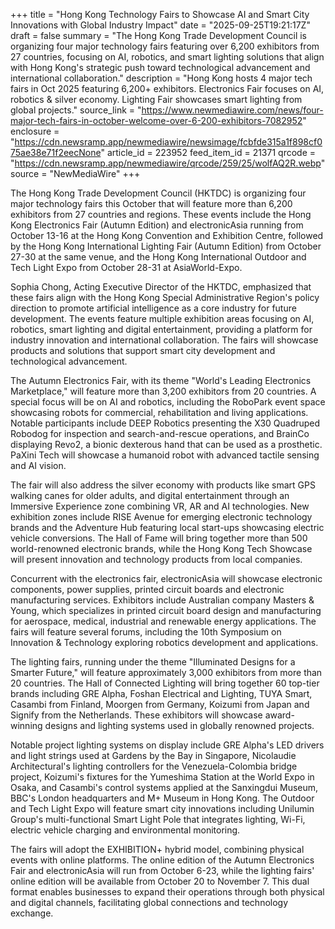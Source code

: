 +++
title = "Hong Kong Technology Fairs to Showcase AI and Smart City Innovations with Global Industry Impact"
date = "2025-09-25T19:21:17Z"
draft = false
summary = "The Hong Kong Trade Development Council is organizing four major technology fairs featuring over 6,200 exhibitors from 27 countries, focusing on AI, robotics, and smart lighting solutions that align with Hong Kong's strategic push toward technological advancement and international collaboration."
description = "Hong Kong hosts 4 major tech fairs in Oct 2025 featuring 6,200+ exhibitors. Electronics Fair focuses on AI, robotics & silver economy. Lighting Fair showcases smart lighting from global projects."
source_link = "https://www.newmediawire.com/news/four-major-tech-fairs-in-october-welcome-over-6-200-exhibitors-7082952"
enclosure = "https://cdn.newsramp.app/newmediawire/newsimage/fcbfde315a1f898cf075ae38e71f2eecNone"
article_id = 223952
feed_item_id = 21371
qrcode = "https://cdn.newsramp.app/newmediawire/qrcode/259/25/wolfAQ2R.webp"
source = "NewMediaWire"
+++

<p>The Hong Kong Trade Development Council (HKTDC) is organizing four major technology fairs this October that will feature more than 6,200 exhibitors from 27 countries and regions. These events include the Hong Kong Electronics Fair (Autumn Edition) and electronicAsia running from October 13-16 at the Hong Kong Convention and Exhibition Centre, followed by the Hong Kong International Lighting Fair (Autumn Edition) from October 27-30 at the same venue, and the Hong Kong International Outdoor and Tech Light Expo from October 28-31 at AsiaWorld-Expo.</p><p>Sophia Chong, Acting Executive Director of the HKTDC, emphasized that these fairs align with the Hong Kong Special Administrative Region's policy direction to promote artificial intelligence as a core industry for future development. The events feature multiple exhibition areas focusing on AI, robotics, smart lighting and digital entertainment, providing a platform for industry innovation and international collaboration. The fairs will showcase products and solutions that support smart city development and technological advancement.</p><p>The Autumn Electronics Fair, with its theme "World's Leading Electronics Marketplace," will feature more than 3,200 exhibitors from 20 countries. A special focus will be on AI and robotics, including the RoboPark event space showcasing robots for commercial, rehabilitation and living applications. Notable participants include DEEP Robotics presenting the X30 Quadruped Robodog for inspection and search-and-rescue operations, and BrainCo displaying Revo2, a bionic dexterous hand that can be used as a prosthetic. PaXini Tech will showcase a humanoid robot with advanced tactile sensing and AI vision.</p><p>The fair will also address the silver economy with products like smart GPS walking canes for older adults, and digital entertainment through an Immersive Experience zone combining VR, AR and AI technologies. New exhibition zones include RISE Avenue for emerging electronic technology brands and the Adventure Hub featuring local start-ups showcasing electric vehicle conversions. The Hall of Fame will bring together more than 500 world-renowned electronic brands, while the Hong Kong Tech Showcase will present innovation and technology products from local companies.</p><p>Concurrent with the electronics fair, electronicAsia will showcase electronic components, power supplies, printed circuit boards and electronic manufacturing services. Exhibitors include Australian company Masters & Young, which specializes in printed circuit board design and manufacturing for aerospace, medical, industrial and renewable energy applications. The fairs will feature several forums, including the 10th Symposium on Innovation & Technology exploring robotics development and applications.</p><p>The lighting fairs, running under the theme "Illuminated Designs for a Smarter Future," will feature approximately 3,000 exhibitors from more than 20 countries. The Hall of Connected Lighting will bring together 60 top-tier brands including GRE Alpha, Foshan Electrical and Lighting, TUYA Smart, Casambi from Finland, Moorgen from Germany, Koizumi from Japan and Signify from the Netherlands. These exhibitors will showcase award-winning designs and lighting systems used in globally renowned projects.</p><p>Notable project lighting systems on display include GRE Alpha's LED drivers and light strings used at Gardens by the Bay in Singapore, Nicolaudie Architectural's lighting controllers for the Venezuela-Colombia bridge project, Koizumi's fixtures for the Yumeshima Station at the World Expo in Osaka, and Casambi's control systems applied at the Sanxingdui Museum, BBC's London headquarters and M+ Museum in Hong Kong. The Outdoor and Tech Light Expo will feature smart city innovations including Unilumin Group's multi-functional Smart Light Pole that integrates lighting, Wi-Fi, electric vehicle charging and environmental monitoring.</p><p>The fairs will adopt the EXHIBITION+ hybrid model, combining physical events with online platforms. The online edition of the Autumn Electronics Fair and electronicAsia will run from October 6-23, while the lighting fairs' online edition will be available from October 20 to November 7. This dual format enables businesses to expand their operations through both physical and digital channels, facilitating global connections and technology exchange.</p>